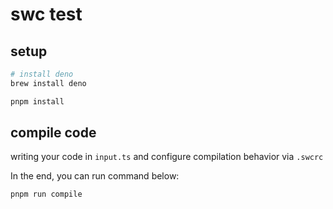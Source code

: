 # swc test

## setup

```sh
# install deno
brew install deno
```

```sh
pnpm install
```

## compile code
writing your code in `input.ts` and configure compilation behavior via `.swcrc`

In the end, you can run command below:
```sh
pnpm run compile
```